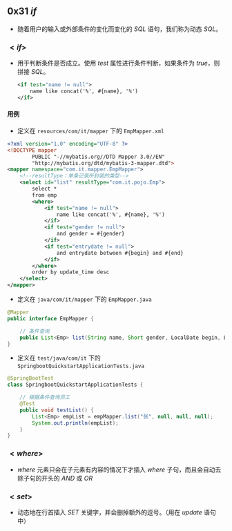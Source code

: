 ## 0x31 $if$

- 随着用户的输入或外部条件的变化而变化的 $SQL$ 语句，我们称为动态 $SQL$。

### $<if>$

- 用于判断条件是否成立。使用 $test$ 属性进行条件判断，如果条件为 $true$，则拼接 $SQL$。

    ```xml
    <if test="name != null">
        name like concat('%', #{name}, '%')
    </if>
    ```

#### 用例

- 定义在 `resources/com/it/mapper` 下的 `EmpMapper.xml`

```xml
<?xml version="1.0" encoding="UTF-8" ?>
<!DOCTYPE mapper
        PUBLIC "-//mybatis.org//DTD Mapper 3.0//EN"
        "http://mybatis.org/dtd/mybatis-3-mapper.dtd">
<mapper namespace="com.it.mapper.EmpMapper">
    <!--resultType：单条记录所封装的类型-->
    <select id="list" resultType="com.it.pojo.Emp">
        select *
        from emp
        <where>
            <if test="name != null">
                name like concat('%', #{name}, '%')
            </if>
            <if test="gender != null">
                and gender = #{gender}
            </if>
            <if test="entrydate != null">
                and entrydate between #{begin} and #{end}
            </if>
        </where>
        order by update_time desc
    </select>
</mapper>
```

- 定义在 `java/com/it/mapper` 下的 `EmpMapper.java`

```java
@Mapper
public interface EmpMapper {

    // 条件查询
    public List<Emp> list(String name, Short gender, LocalDate begin, LocalDate end);
}
```

- 定义在 `test/java/com/it` 下的 `SpringbootQuickstartApplicationTests.java`

```java
@SpringBootTest
class SpringbootQuickstartApplicationTests {

    // 根据条件查询员工
    @Test
    public void testList() {
        List<Emp> empList = empMapper.list("张", null, null, null);
        System.out.println(empList);
    }
}
```

### $<where>$

- $where$ 元素只会在子元素有内容的情况下才插入 $where$ 子句，而且会自动去除子句的开头的 $AND$ 或 $OR$

### $<set>$

- 动态地在行首插入 $SET$ 关键字，并会删掉额外的逗号。（用在 $update$ 语句中）